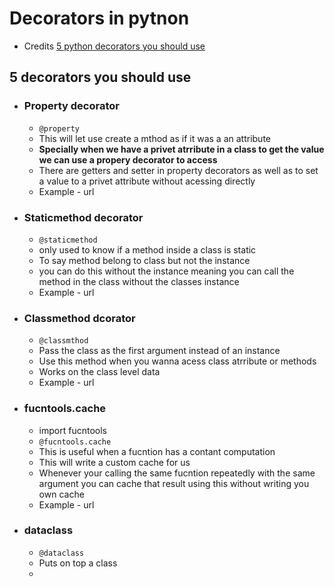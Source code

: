 # Decorators in pytnon

- Credits [5 python decorators you should use](https://www.youtube.com/watch?v=JgxCY-tbWHA)

## 5 decorators you should use 

- ### Property decorator 

  - `@property` 
  - This will let use create a mthod as if it was a an attribute
  - **Specially when we have a privet atrribute in a class to get the value we can use a propery decorator to access**
  - There are getters and setter in property decorators as well as to set a value to a privet attribute without acessing directly
  - Example - url

- ### Staticmethod decorator

  - `@staticmethod`
  - only used to know if a method inside a class is static
  - To say method belong to class but not the instance
  - you can do this without the instance meaning you can call the method in the class without the classes instance
  - Example - url

- ### Classmethod dcorator

  - `@classmthod`
  - Pass the class as the first argument instead of an instance
  - Use this method when you wanna acess class atrribute or methods
  - Works on the class level data
  - Example - url

- ### fucntools.cache

  - import fucntools
  - `@fucntools.cache`
  - This is useful when a fucntion has a contant computation
  - This will write a custom cache for us
  - Whenever your calling the same fucntion repeatedly with the same argument you can cache that result using this without writing you own cache
  - Example - url

- ### dataclass

  - `@dataclass`
  - Puts on top a class
  - 

